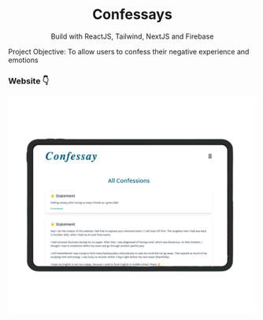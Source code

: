 <h1 align="center">Confessays</h1>

<p align="center">Build with ReactJS, Tailwind, NextJS and Firebase</p>
<p>Project Objective: To allow users to confess their negative experience and emotions</p>

<h3>Website 👇</h3> 
<div>
<a href="https://confessay.vercel.app/" target="_blank">
  <img src="ipadconfessay.png" />
</a>
</div>


